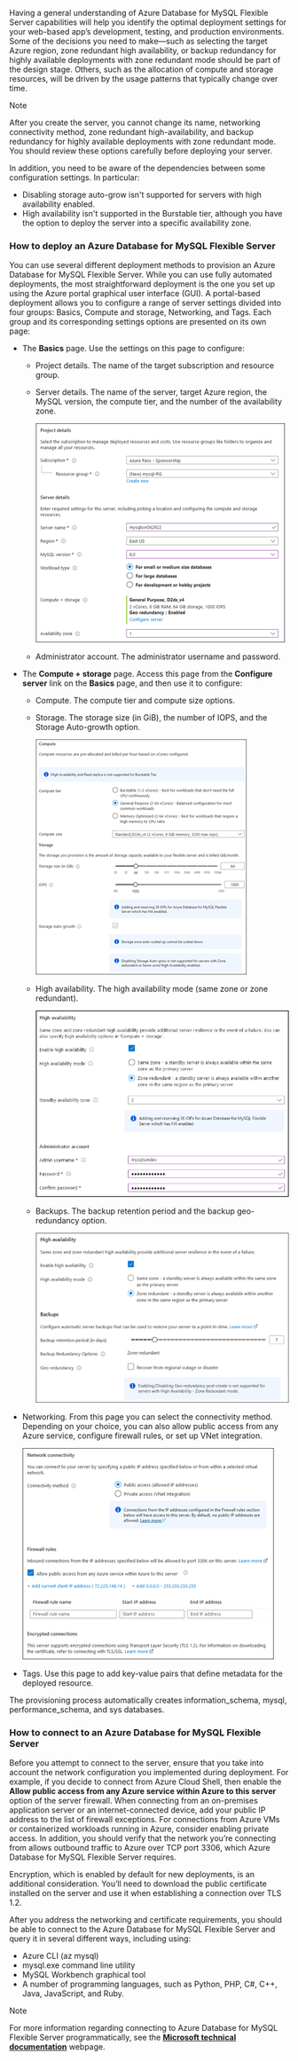 Having a general understanding of Azure Database for MySQL Flexible Server capabilities will help you identify the optimal deployment settings for your web-based app’s development, testing, and production environments. Some of the decisions you need to make—such as selecting the target Azure region, zone redundant high availability, or backup redundancy for highly available deployments with zone redundant mode should be part of the design stage. Others, such as the allocation of compute and storage resources, will be driven by the usage patterns that typically change over time.

> [!NOTE]
> After you create the server, you cannot change its name, networking connectivity method, zone redundant high-availability, and backup redundancy for highly available deployments with zone redundant mode. You should review these options carefully before deploying your server.

In addition, you need to be aware of the dependencies between some configuration settings. In particular:

- Disabling storage auto-grow isn't supported for servers with high availability enabled.
- High availability isn't supported in the Burstable tier, although you have the option to deploy the server into a specific availability zone.

### How to deploy an Azure Database for MySQL Flexible Server

You can use several different deployment methods to provision an Azure Database for MySQL Flexible Server. While you can use fully automated deployments, the most straightforward deployment is the one you set up using the Azure portal graphical user interface (GUI). A portal-based deployment allows you to configure a range of server settings divided into four groups: Basics, Compute and storage, Networking, and Tags. Each group and its corresponding settings options are presented on its own page:

- The **Basics** page. Use the settings on this page to configure:

  - Project details. The name of the target subscription and resource group.

  - Server details. The name of the server, target Azure region, the MySQL version, the compute tier, and the number of the availability zone.

    ![Screenshot of the Project and Server details sections of the Basics Azure portal Flexible Server deployment page.](../media/3-deploy-mysql-project-server-details.png)

  - Administrator account. The administrator username and password.

- The **Compute + storage** page. Access this page from the **Configure server** link on the **Basics** page, and then use it to configure:

  - Compute. The compute tier and compute size options.

  - Storage. The storage size (in GiB), the number of IOPS, and the Storage Auto-growth option.

    ![Screenshot of the Compute and Storage sections of the Compute + Storage Azure portal Flexible Server deployment page.](../media/3-deploy-mysql-compute-and-storage.png)

  - High availability. The high availability mode (same zone or zone redundant).

    ![Screenshot of the High availability section of the Basics Azure portal Flexible Server deployment page.](../media/3-deploy-mysql-high-availability.png)

  - Backups. The backup retention period and the backup geo-redundancy option.

    ![Screenshot of the High availability and Backups sections of the Compute + Storage Azure portal Flexible Server deployment page." border.](../media/3-deploy-mysql-high-availability-backups.png)

- Networking. From this page you can select the connectivity method. Depending on your choice, you can also allow public access from any Azure service, configure firewall rules, or set up VNet integration.

   ![Screenshot of the Network connectivity tab displaying the options for the connectivity method, firewall rules, and more.](../media/3-mysql-network-connectivity-firewall-rules.png)
  
- Tags. Use this page to add key-value pairs that define metadata for the deployed resource.

The provisioning process automatically creates information_schema, mysql, performance_schema, and sys databases.

### How to connect to an Azure Database for MySQL Flexible Server

Before you attempt to connect to the server, ensure that you take into account the network configuration you implemented during deployment. For example, if you decide to connect from Azure Cloud Shell, then enable the **Allow public access from any Azure service within Azure to this server** option of the server firewall. When connecting from an on-premises application server or an internet-connected device, add your public IP address to the list of firewall exceptions. For connections from Azure VMs or containerized workloads running in Azure, consider enabling private access. In addition, you should verify that the network you’re connecting from allows outbound traffic to Azure over TCP port 3306, which Azure Database for MySQL Flexible Server requires.

Encryption, which is enabled by default for new deployments, is an additional consideration. You’ll need to download the public certificate installed on the server and use it when establishing a connection over TLS 1.2.

After you address the networking and certificate requirements, you should be able to connect to the Azure Database for MySQL Flexible Server and query it in several different ways, including using:

- Azure CLI (az mysql)
- mysql.exe command line utility
- MySQL Workbench graphical tool
- A number of programming languages, such as Python, PHP, C#, C++, Java, JavaScript, and Ruby.

> [!NOTE]
> For more information regarding connecting to Azure Database for MySQL Flexible Server programmatically, see the [**Microsoft technical documentation**](/) webpage.
